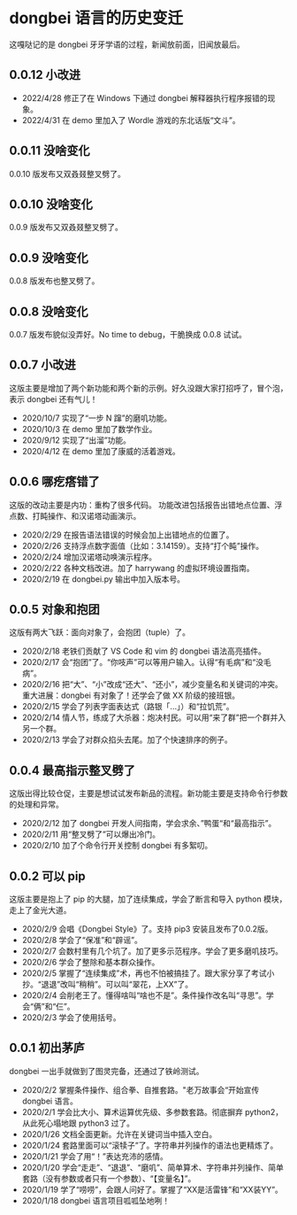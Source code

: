 # dongbei 语言的历史变迁

这嘎哒记的是 dongbei 牙牙学语的过程，新闻放前面，旧闻放最后。

## 0.0.12 小改进

* 2022/4/28 修正了在 Windows 下通过 dongbei 解释器执行程序报错的现象。
* 2022/4/31 在 demo 里加入了 Wordle 游戏的东北话版“文斗”。

## 0.0.11 没啥变化

0.0.10 版发布又双叒叕整叉劈了。

## 0.0.10 没啥变化

0.0.9 版发布又双叒叕整叉劈了。

## 0.0.9 没啥变化

0.0.8 版发布也整叉劈了。

## 0.0.8 没啥变化

0.0.7 版发布貌似没弄好。No time to debug，干脆换成 0.0.8 试试。

## 0.0.7 小改进

这版主要是增加了两个新功能和两个新的示例。好久没跟大家打招呼了，冒个泡，表示 dongbei 还有气儿！

* 2020/10/7 实现了“一步 N 蹿”的磨叽功能。
* 2020/10/3 在 demo 里加了数学作业。
* 2020/9/12 实现了“出溜”功能。
* 2020/4/12 在 demo 里加了康威的活着游戏。

## 0.0.6 哪疙瘩错了

这版的改动主要是内功：重构了很多代码。
功能改进包括报告出错地点位置、浮点数、打盹操作、和汉诺塔动画演示。

* 2020/2/29 在报告语法错误的时候会加上出错地点的位置了。
* 2020/2/26 支持浮点数字面值（比如：3.14159）。支持“打个盹”操作。
* 2020/2/24 增加汉诺塔动唤演示程序。
* 2020/2/22 各种文档改进。加了 harrywang 的虚拟环境设置指南。
* 2020/2/19 在 dongbei.py 输出中加入版本号。

## 0.0.5 对象和抱团

这版有两大飞跃：面向对象了，会抱团（tuple）了。

* 2020/2/18 老铁们贡献了 VS Code 和 vim 的 dongbei 语法高亮插件。
* 2020/2/17 会“抱团”了。“你吱声”可以等用户输入。认得“有毛病”和“没毛病”。
* 2020/2/16 把“大”、“小”改成“还大”、“还小”，减少变量名和关键词的冲突。重大进展：dongbei 有对象了！还学会了做 XX 阶级的接班银。
* 2020/2/15 学会了列表字面表达式（路银「...」）和“拉饥荒”。
* 2020/2/14 情人节，练成了大杀器：炮决村民。可以用“来了群”把一个群并入另一个群。
* 2020/2/13 学会了对群众掐头去尾。加了个快速排序的例子。

## 0.0.4 最高指示整叉劈了

这版出得比较仓促，主要是想试试发布新品的流程。新功能主要是支持命令行参数的处理和异常。

* 2020/2/12 加了 dongbei 开发人间指南，学会求余、”鸭蛋“和“最高指示”。
* 2020/2/11 用“整叉劈了”可以爆出冷门。
* 2020/2/10 加了个命令行开关控制 dongbei 有多絮叨。

## 0.0.2 可以 pip

这版主要是抱上了 pip 的大腿，加了连续集成，学会了断言和导入 python 模块，走上了金光大道。

* 2020/2/9 会唱《Dongbei Style》了。支持 pip3 安装且发布了0.0.2版。
* 2020/2/8 学会了“保准”和“辟谣”。
* 2020/2/7 会数村里有几个坑了。加了更多示范程序。学会了更多磨叽技巧。
* 2020/2/6 学会了整除和基本群众操作。
* 2020/2/5 掌握了“连续集成”术，再也不怕被搞挂了。跟大家分享了考试小抄。“退退”改叫“稍稍”。可以叫“翠花，上XX”了。
* 2020/2/4 会削老王了。懂得啥叫“啥也不是”。条件操作改名叫“寻思”。学会“俩”和“仨”。
* 2020/2/3 学会了使用括号。

## 0.0.1 初出茅庐

dongbei 一出手就做到了图灵完备，还通过了铁岭测试。

* 2020/2/2 掌握条件操作、组合拳、自推套路。"老万故事会“开始宣传 dongbei 语言。
* 2020/2/1 学会比大小、算术运算优先级、多参数套路。彻底摒弃 python2，从此死心塌地跟 python3 过了。
* 2020/1/26 文档全面更新。允许在关键词当中插入空白。
* 2020/1/24 套路里面可以“滚犊子”了。字符串并列操作的语法也更精炼了。
* 2020/1/21 学会了用“！”表达充沛的感情。
* 2020/1/20 学会“走走”、“退退”、“磨叽”、简单算术、字符串并列操作、简单套路（没有参数或者只有一个参数）、“【变量名】”。
* 2020/1/19 学了“唠唠”，会跟人问好了。掌握了“XX是活雷锋”和“XX装YY”。
* 2020/1/18 dongbei 语言项目呱呱坠地咧！
